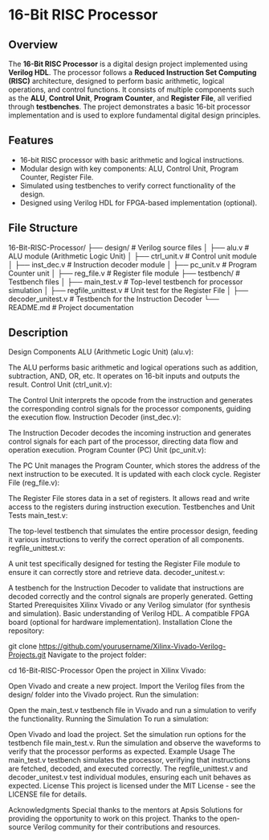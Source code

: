 # 16-Bit RISC Processor

## Overview

The **16-Bit RISC Processor** is a digital design project implemented using **Verilog HDL**. The processor follows a **Reduced Instruction Set Computing (RISC)** architecture, designed to perform basic arithmetic, logical operations, and control functions. It consists of multiple components such as the **ALU**, **Control Unit**, **Program Counter**, and **Register File**, all verified through **testbenches**. The project demonstrates a basic 16-bit processor implementation and is used to explore fundamental digital design principles.

## Features

- 16-bit RISC processor with basic arithmetic and logical instructions.
- Modular design with key components: ALU, Control Unit, Program Counter, Register File.
- Simulated using testbenches to verify correct functionality of the design.
- Designed using Verilog HDL for FPGA-based implementation (optional).

## File Structure
16-Bit-RISC-Processor/
├── design/                # Verilog source files
│   ├── alu.v              # ALU module (Arithmetic Logic Unit)
│   ├── ctrl_unit.v        # Control unit module
│   ├── inst_dec.v         # Instruction decoder module
│   ├── pc_unit.v          # Program Counter unit
│   ├── reg_file.v         # Register file module
├── testbench/             # Testbench files
│   ├── main_test.v        # Top-level testbench for processor simulation
│   ├── regfile_unittest.v # Unit test for the Register File
│   ├── decoder_unitest.v  # Testbench for the Instruction Decoder
└── README.md              # Project documentation


## Description
Design Components
ALU (Arithmetic Logic Unit) (alu.v):

The ALU performs basic arithmetic and logical operations such as addition, subtraction, AND, OR, etc. It operates on 16-bit inputs and outputs the result.
Control Unit (ctrl_unit.v):

The Control Unit interprets the opcode from the instruction and generates the corresponding control signals for the processor components, guiding the execution flow.
Instruction Decoder (inst_dec.v):

The Instruction Decoder decodes the incoming instruction and generates control signals for each part of the processor, directing data flow and operation execution.
Program Counter (PC) Unit (pc_unit.v):

The PC Unit manages the Program Counter, which stores the address of the next instruction to be executed. It is updated with each clock cycle.
Register File (reg_file.v):

The Register File stores data in a set of registers. It allows read and write access to the registers during instruction execution.
Testbenches and Unit Tests
main_test.v:

The top-level testbench that simulates the entire processor design, feeding it various instructions to verify the correct operation of all components.
regfile_unittest.v:

A unit test specifically designed for testing the Register File module to ensure it can correctly store and retrieve data.
decoder_unitest.v:

A testbench for the Instruction Decoder to validate that instructions are decoded correctly and the control signals are properly generated.
Getting Started
Prerequisites
Xilinx Vivado or any Verilog simulator (for synthesis and simulation).
Basic understanding of Verilog HDL.
A compatible FPGA board (optional for hardware implementation).
Installation
Clone the repository:


git clone https://github.com/yourusername/Xilinx-Vivado-Verilog-Projects.git
Navigate to the project folder:


cd 16-Bit-RISC-Processor
Open the project in Xilinx Vivado:

Open Vivado and create a new project.
Import the Verilog files from the design/ folder into the Vivado project.
Run the simulation:

Open the main_test.v testbench file in Vivado and run a simulation to verify the functionality.
Running the Simulation
To run a simulation:

Open Vivado and load the project.
Set the simulation run options for the testbench file main_test.v.
Run the simulation and observe the waveforms to verify that the processor performs as expected.
Example Usage
The main_test.v testbench simulates the processor, verifying that instructions are fetched, decoded, and executed correctly.
The regfile_unittest.v and decoder_unitest.v test individual modules, ensuring each unit behaves as expected.
License
This project is licensed under the MIT License - see the LICENSE file for details.

Acknowledgments
Special thanks to the mentors at Apsis Solutions for providing the opportunity to work on this project.
Thanks to the open-source Verilog community for their contributions and resources.

